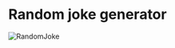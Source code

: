 # Random joke generator

![RandomJoke](https://github.com/RajshreeRajoliya/Randomjoke/assets/113670900/5c18110a-f773-4280-a285-afb93c8fcd9b)



